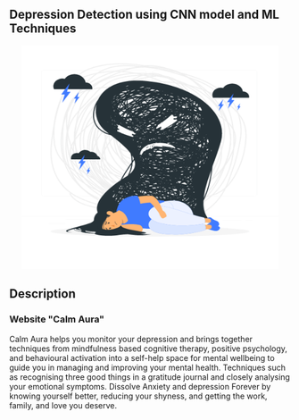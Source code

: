 ## Depression Detection using CNN model and ML Techniques

<p align="center">
  <img width="460" height="400" src="opt/Depression.gif">
</p>

## Description
### Website "Calm Aura"
Calm Aura helps you monitor your depression and brings together techniques from mindfulness based cognitive therapy, positive psychology, and behavioural activation into a self-help space for mental wellbeing to guide you in managing and improving your mental health. Techniques such as recognising three good things in a gratitude journal and closely analysing your emotional symptoms. Dissolve Anxiety and depression Forever by knowing yourself better, reducing your shyness, and getting the work, family, and love you deserve.


